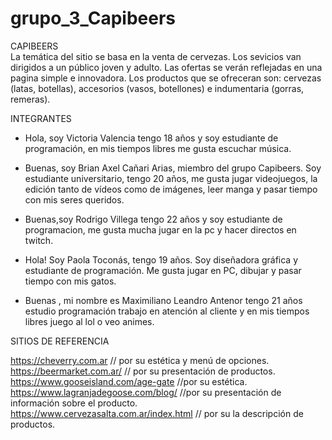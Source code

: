 # grupo_3_Capibeers
CAPIBEERS  
La temática del sitio se basa en la venta de cervezas. Los sevicios van dirigidos a un público joven y adulto. Las ofertas se verán reflejadas en una pagina simple e innovadora. Los productos que se ofreceran son: cervezas (latas, botellas), accesorios (vasos, botellones) e indumentaria (gorras, remeras).  

INTEGRANTES  
* Hola, soy  Victoria Valencia tengo 18 años y soy estudiante de programación, en mis tiempos libres me gusta escuchar música.

* Buenas, soy Brian Axel Cañari Arias, miembro del grupo Capibeers. Soy estudiante universitario, tengo 20 años, me gusta jugar videojuegos, la edición tanto de vídeos como de imágenes, leer manga y pasar tiempo con mis seres queridos.

* Buenas,soy Rodrigo Villega tengo 22 años y soy estudiante de programacion, me gusta mucha jugar en la pc y hacer directos en twitch.

* Hola! Soy Paola Toconás, tengo 19 años. Soy diseñadora gráfica y estudiante de programación. Me gusta jugar en PC, dibujar y pasar tiempo con mis gatos.

*  Buenas , mi nombre es Maximiliano Leandro Antenor tengo 21 años estudio programación trabajo en atención al cliente y en mis tiempos libres juego al lol o veo animes.  


SITIOS DE REFERENCIA   
  
https://cheverry.com.ar   // por su estética y menú de opciones.  
https://beermarket.com.ar/  // por su presentación de productos.  
https://www.gooseisland.com/age-gate //por su estética.  
https://www.lagranjadegoose.com/blog/  //por su presentación de información sobre el producto.  
 https://www.cervezasalta.com.ar/index.html // por su la descripción de productos.  
